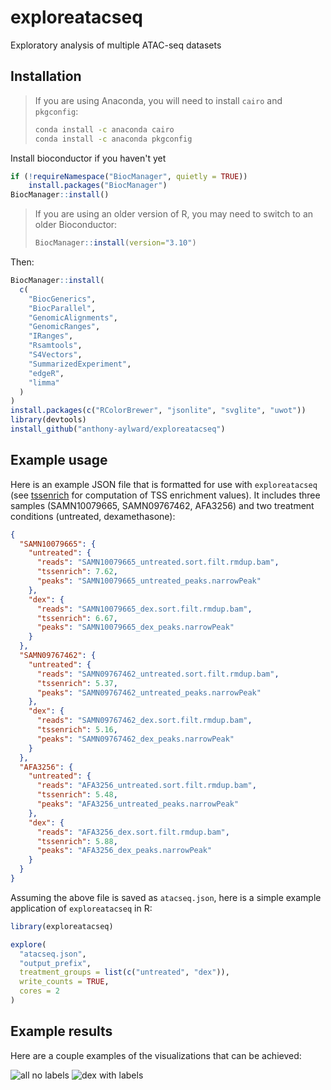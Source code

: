 # exploreatacseq
Exploratory analysis of multiple ATAC-seq datasets

## Installation

>If you are using Anaconda, you will need to install `cairo` and `pkgconfig`:
>```sh
>conda install -c anaconda cairo  
>conda install -c anaconda pkgconfig
>```

Install bioconductor if you haven't yet
```r
if (!requireNamespace("BiocManager", quietly = TRUE))
    install.packages("BiocManager")
BiocManager::install()
```

>If you are using an older version of R, you may need to switch to an older Bioconductor:
>```r
>BiocManager::install(version="3.10")
>```

Then:
```r
BiocManager::install(
  c(
    "BiocGenerics",
    "BiocParallel",
    "GenomicAlignments",
    "GenomicRanges",
    "IRanges",
    "Rsamtools",
    "S4Vectors",
    "SummarizedExperiment",
    "edgeR",
    "limma"
  )
)
install.packages(c("RColorBrewer", "jsonlite", "svglite", "uwot"))
library(devtools)
install_github("anthony-aylward/exploreatacseq")
```

## Example usage

Here is an example JSON file that is formatted for use with `exploreatacseq`
(see [tssenrich](https://github.com/anthony-aylward/tssenrich) for computation
of TSS enrichment values). It includes three samples (SAMN10079665,
SAMN09767462, AFA3256) and two treatment conditions (untreated, dexamethasone):

```json
{
  "SAMN10079665": {
    "untreated": {
      "reads": "SAMN10079665_untreated.sort.filt.rmdup.bam",
      "tssenrich": 7.62,
      "peaks": "SAMN10079665_untreated_peaks.narrowPeak"
    },
    "dex": {
      "reads": "SAMN10079665_dex.sort.filt.rmdup.bam",
      "tssenrich": 6.67,
      "peaks": "SAMN10079665_dex_peaks.narrowPeak"
    }
  },
  "SAMN09767462": {
    "untreated": {
      "reads": "SAMN09767462_untreated.sort.filt.rmdup.bam",
      "tssenrich": 5.37,
      "peaks": "SAMN09767462_untreated_peaks.narrowPeak"
    },
    "dex": {
      "reads": "SAMN09767462_dex.sort.filt.rmdup.bam",
      "tssenrich": 5.16,
      "peaks": "SAMN09767462_dex_peaks.narrowPeak"
    }
  },
  "AFA3256": {
    "untreated": {
      "reads": "AFA3256_untreated.sort.filt.rmdup.bam",
      "tssenrich": 5.48,
      "peaks": "AFA3256_untreated_peaks.narrowPeak"
    },
    "dex": {
      "reads": "AFA3256_dex.sort.filt.rmdup.bam",
      "tssenrich": 5.88,
      "peaks": "AFA3256_dex_peaks.narrowPeak"
    }
  }
}
```

Assuming the above file is saved as `atacseq.json`, here is a simple example
application of `exploreatacseq` in R:
```r
library(exploreatacseq)

explore(
  "atacseq.json",
  "output_prefix",
  treatment_groups = list(c("untreated", "dex")),
  write_counts = TRUE,
  cores = 2
)
```

## Example results

Here are a couple examples of the visualizations that can be achieved:

![all no labels](https://github.com/anthony-aylward/islet-cytokines-outline/raw/master/figure/pca.png)
![dex with labels](https://github.com/anthony-aylward/islet-cytokines-outline/raw/master/figure/pca-untreated-dex.png)
